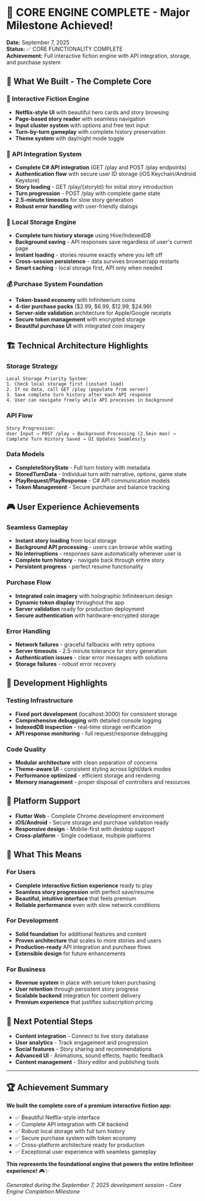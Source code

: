 # 🚀 CORE ENGINE COMPLETE - Major Milestone Achieved!

**Date:** September 7, 2025  
**Status:** ✅ CORE FUNCTIONALITY COMPLETE  
**Achievement:** Full interactive fiction engine with API integration, storage, and purchase system

## 🎯 What We Built - The Complete Core

### 🌟 Interactive Fiction Engine
- **Netflix-style UI** with beautiful hero cards and story browsing
- **Page-based story reader** with seamless navigation
- **Input cluster system** with options and free text input
- **Turn-by-turn gameplay** with complete history preservation
- **Theme system** with day/night mode toggle

### 🔗 API Integration System
- **Complete C# API integration** (GET /play and POST /play endpoints)
- **Authentication flow** with secure user ID storage (iOS Keychain/Android Keystore)
- **Story loading** - GET /play/{storyId} for initial story introduction
- **Turn progression** - POST /play with complete game state
- **2.5-minute timeouts** for slow story generation
- **Robust error handling** with user-friendly dialogs

### 💾 Local Storage Engine
- **Complete turn history storage** using Hive/IndexedDB
- **Background saving** - API responses save regardless of user's current page
- **Instant loading** - stories resume exactly where you left off
- **Cross-session persistence** - data survives browser/app restarts
- **Smart caching** - local storage first, API only when needed

### 💰 Purchase System Foundation
- **Token-based economy** with Infiniteerium coins
- **4-tier purchase packs** ($2.99, $6.99, $12.99, $24.99)
- **Server-side validation** architecture for Apple/Google receipts
- **Secure token management** with encrypted storage
- **Beautiful purchase UI** with integrated coin imagery

## 🏗️ Technical Architecture Highlights

### Storage Strategy
```
Local Storage Priority System:
1. Check local storage first (instant load)
2. If no data, call GET /play (populate from server)
3. Save complete turn history after each API response
4. User can navigate freely while API processes in background
```

### API Flow
```
Story Progression:
User Input → POST /play → Background Processing (2.5min max) → 
Complete Turn History Saved → UI Updates Seamlessly
```

### Data Models
- **CompleteStoryState** - Full turn history with metadata
- **StoredTurnData** - Individual turn with narrative, options, game state
- **PlayRequest/PlayResponse** - C# API communication models
- **Token Management** - Secure purchase and balance tracking

## 🎮 User Experience Achievements

### Seamless Gameplay
- **Instant story loading** from local storage
- **Background API processing** - users can browse while waiting
- **No interruptions** - responses save automatically wherever user is
- **Complete turn history** - navigate back through entire story
- **Persistent progress** - perfect resume functionality

### Purchase Flow
- **Integrated coin imagery** with holographic Infiniteerium design
- **Dynamic token display** throughout the app
- **Server validation** ready for production deployment
- **Secure authentication** with hardware-encrypted storage

### Error Handling
- **Network failures** - graceful fallbacks with retry options
- **Server timeouts** - 2.5-minute tolerance for story generation
- **Authentication issues** - clear error messages with solutions
- **Storage failures** - robust error recovery

## 🔧 Development Highlights

### Testing Infrastructure
- **Fixed port development** (localhost:3000) for consistent storage
- **Comprehensive debugging** with detailed console logging
- **IndexedDB inspection** - real-time storage verification
- **API response monitoring** - full request/response debugging

### Code Quality
- **Modular architecture** with clean separation of concerns
- **Theme-aware UI** - consistent styling across light/dark modes
- **Performance optimized** - efficient storage and rendering
- **Memory management** - proper disposal of controllers and resources

## 📱 Platform Support
- **Flutter Web** - Complete Chrome development environment
- **iOS/Android** - Secure storage and purchase validation ready
- **Responsive design** - Mobile-first with desktop support
- **Cross-platform** - Single codebase, multiple platforms

## 🎉 What This Means

### For Users
- **Complete interactive fiction experience** ready to play
- **Seamless story progression** with perfect save/resume
- **Beautiful, intuitive interface** that feels premium
- **Reliable performance** even with slow network conditions

### For Development
- **Solid foundation** for additional features and content
- **Proven architecture** that scales to more stories and users
- **Production-ready** API integration and purchase flows
- **Extensible design** for future enhancements

### For Business
- **Revenue system** in place with secure token purchasing
- **User retention** through persistent story progress
- **Scalable backend** integration for content delivery
- **Premium experience** that justifies subscription pricing

## 🚀 Next Potential Steps
- **Content integration** - Connect to live story database
- **User analytics** - Track engagement and progression
- **Social features** - Story sharing and recommendations  
- **Advanced UI** - Animations, sound effects, haptic feedback
- **Content management** - Story editor and publishing tools

---

## 🏆 Achievement Summary

**We built the complete core of a premium interactive fiction app:**
- ✅ Beautiful Netflix-style interface
- ✅ Complete API integration with C# backend  
- ✅ Robust local storage with full turn history
- ✅ Secure purchase system with token economy
- ✅ Cross-platform architecture ready for production
- ✅ Exceptional user experience with seamless gameplay

**This represents the foundational engine that powers the entire Infiniteer experience!** 🎮✨

*Generated during the September 7, 2025 development session - Core Engine Completion Milestone*